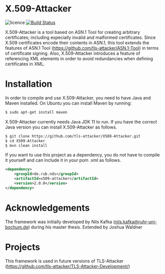 # X.509-Attacker

![licence](https://img.shields.io/badge/License-Apachev2-brightgreen.svg)
[![Build Status](http://hydrogen.cloud.nds.rub.de/buildStatus/icon.svg?job=X509-Attacker)](http://hydrogen.cloud.nds.rub.de/job/X509-Attacker/)

X.509-Attacker is a tool based on ASN.1 Tool for creating arbitrary certificates; including especially invalid and
 malformed certificates. Since X.509 certificates encode their contents in ASN.1, this tool extends the features of
  ASN.1 Tool (https://github.com/tls-attacker/ASN.1-Tool) in terms of certificate signing. Also, X.509-Attacker
   introduces a feature of referencing XML elements in order to avoid redundancies when defining certificates in XML.

# Installation

In order to compile and use X.509-Attacker, you need to have Java and Maven installed. On Ubuntu you can install Maven by
 running:
```bash
$ sudo apt-get install maven
```
X.509-Attacker currently needs Java JDK 11 to run. If you have the correct Java version you can install
 X.509-Attacker as follows.
```bash
$ git clone https://github.com/tls-attacker/X509-Attacker.git
$ cd X509-Attacker
$ mvn clean install
```

If you want to use this project as a dependency, you do not have to compile it yourself and can include it in your pom
.xml as follows.

```xml
<dependency>
    <groupId>de.rub.nds</groupId>
    <artifactId>x509-attacker</artifactId>
    <version>2.0.0</version>
</dependency>
```

# Acknowledgements
The framework was initially developed by Nils Kafka (nils.kafka@ruhr-uni-bochum.de) during his master thesis. 
Extended by Joshua Waldner
# Projects
This framework is used in future versions of TLS-Attacker (https://github.com/tls-attacker/TLS-Attacker-Development/)
